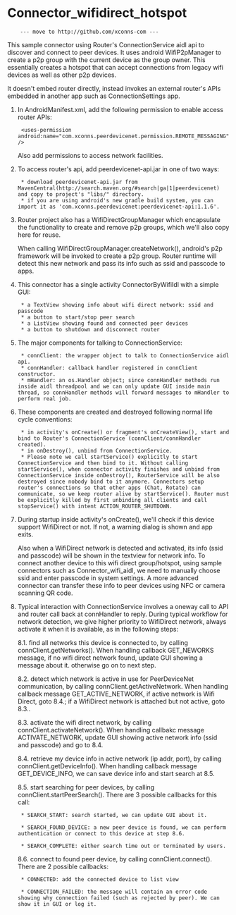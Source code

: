 Connector_wifidirect_hotspot
============================

        --- move to http://github.com/xconns-com ---

This sample connector using Router's ConnectionService aidl api to discover and connect to peer devices. It uses android WifiP2pManager to create a p2p group with the current device as the group owner. This essentially creates a hotspot that can accept connections from legacy wifi devices as well as other p2p devices.

It doesn't embed router directly, instead invokes an external router's APIs embedded in another app such as ConnectionSettings app. 

1. In AndroidManifest.xml, add the following permission to enable access router APIs:

		<uses-permission android:name="com.xconns.peerdevicenet.permission.REMOTE_MESSAGING" />

   Also add permissions to access network facilities.

2. To access router's api, add peerdevicenet-api.jar in one of two ways:
             
        * download peerdevicenet-api.jar from MavenCentral(http://search.maven.org/#search|ga|1|peerdevicenet) and copy to project's "libs/" directory.
        * if you are using android's new gradle build system, you can import it as 'com.xconns.peerdevicenet:peerdevicenet-api:1.1.6'.

3. Router project also has a WifiDirectGroupManager which encapsulate the functionality to create and remove p2p groups, which we'll also copy here for reuse. 

	When calling WifiDirectGroupManager.createNetwork(), android's p2p framework will be invoked to create a p2p group. Router runtime will detect this new network and pass its info such as ssid and passcode to apps.

4. This connector has a single activity ConnectorByWifiIdl with a simple GUI:

		* a TextView showing info about wifi direct network: ssid and passcode
		* a button to start/stop peer search
		* a ListView showing found and connected peer devices
		* a button to shutdown and disconnect router


5. The major components for talking to ConnectionService:
	
		* connClient: the wrapper object to talk to ConnectionService aidl api.
		* connHandler: callback handler registered in connClient constructor.
		* mHandler: an os.Handler object; since connHandler methods run inside aidl threadpool and we can only update GUI inside main thread, so connHandler methods will forward messages to mHandler to perform real job.


6. These components are created and destroyed following normal life cycle conventions:

		* in activity's onCreate() or fragment's onCreateView(), start and bind to Router's ConnectionService (connClient/connHandler created). 
		* in onDestroy(), unbind from ConnectionService.
		* Please note we call startService() explicitly to start ConnectionService and then bind to it. Without calling startService(), when connector activity finishes and unbind from ConnectionService inside onDestroy(), RouterService will be also destroyed since nobody bind to it anymore. Connectors setup router's connections so that other apps (Chat, Rotate) can communicate, so we keep router alive by startService(). Router must be explicitly killed by first unbinding all clients and call stopService() with intent ACTION_ROUTER_SHUTDOWN.

7. During startup inside activity's onCreate(), we'll check if this device support WifiDirect or not. If not, a warning dialog is shown and app exits. 

	Also when a WifiDirect network is detected and activated, its info (ssid and passcode) will be shown in the textview for network info. To connect another device to this wifi direct group/hotspot, using sample connectors such as Connector_wifi_aidl, we need to manually choose ssid and enter passcode in system settings. A more advanced connector can transfer these info to peer devices using NFC or camera scanning QR code.

8. Typical interaction with ConnectionService involves a oneway call to API and router call back at connHandler to reply. During typical workflow for network detection, we give higher priority to WifiDirect network, always activate it when it is available, as in the following steps:

	8.1. find all networks this device is connected to, by calling connClient.getNetworks(). When handling callback GET_NEWORKS message, if no wifi direct network found, update GUI showing a message about it. otherwise go on to next step.

	8.2. detect which network is active in use for PeerDeviceNet communication, by calling connClient.getActiveNetwork. When handling callback message GET_ACTIVE_NETWORK, if active network is Wifi Direct, goto 8.4.; if a WifiDirect network is attached but not active, goto 8.3..

	8.3. activate the wifi direct network, by calling connClient.activateNetwork(). When handling callbakc message ACTIVATE_NETWORK, update GUI showing active network info (ssid and passcode) and go to 8.4.

	8.4. retrieve my device info in active network (ip addr, port), by calling connClient.getDeviceInfo(). When handling callback message GET_DEVICE_INFO, we can save device info and start search at 8.5.

	8.5. start searching for peer devices, by calling connClient.startPeerSearch(). There are 3 possible callbacks for this call:

		* SEARCH_START: search started, we can update GUI about it.

		* SEARCH_FOUND_DEVICE: a new peer device is found, we can perform authentication or connect to this device at step 8.6.

		* SEARCH_COMPLETE: either search time out or terminated by users.

	8.6. connect to found peer device, by calling connClient.connect(). There are 2 possible callbacks:

		* CONNECTED: add the connected device to list view
		
		* CONNECTION_FAILED: the message will contain an error code showing why connection failed (such as rejected by peer). We can show it in GUI or log it.


